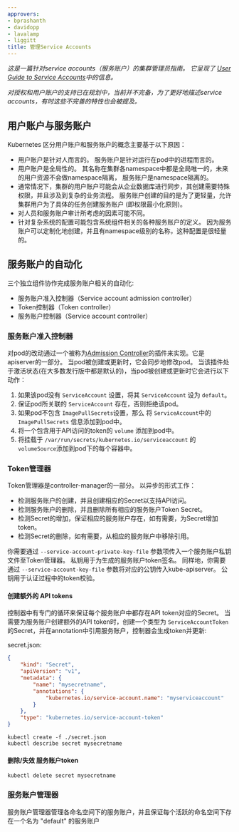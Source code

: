 ```yaml
---
approvers:
- bprashanth
- davidopp
- lavalamp
- liggitt
title: 管理Service Accounts
---
```


*这是一篇针对service accounts（服务账户）的集群管理员指南。  它呈现了 [User Guide to Service Accounts](/docs/user-guide/service-accounts)中的信息。* 

*对授权和用户账户的支持已在规划中，当前并不完备，为了更好地描述service accounts，有时这些不完善的特性也会被提及。*

## 用户账户与服务账户

Kubernetes 区分用户账户和服务账户的概念主要基于以下原因：

  - 用户账户是针对人而言的。  服务账户是针对运行在pod中的进程而言的。
  - 用户账户是全局性的。 其名称在集群各namespace中都是全局唯一的，未来的用户资源不会做namespace隔离，
    服务账户是namespace隔离的。
  - 通常情况下，集群的用户账户可能会从企业数据库进行同步，其创建需要特殊权限，并且涉及到复杂的业务流程。 服务账户创建的目的是为了更轻量，允许集群用户为了具体的任务创建服务账户 (即权限最小化原则)。
  - 对人员和服务账户审计所考虑的因素可能不同。
  - 针对复杂系统的配置可能包含系统组件相关的各种服务账户的定义。 因为服务账户可以定制化地创建，并且有namespace级别的名称，这种配置是很轻量的。

## 服务账户的自动化

三个独立组件协作完成服务账户相关的自动化:

  - 服务账户准入控制器（Service account admission controller）
  - Token控制器（Token controller）
  - 服务账户控制器（Service account controller）

### 服务账户准入控制器

对pod的改动通过一个被称为[Admission Controller](/docs/reference/access-authn-authz/admission-controllers/)的插件来实现。它是apiserver的一部分。
当pod被创建或更新时，它会同步地修改pod。 当该插件处于激活状态(在大多数发行版中都是默认的)，当pod被创建或更新时它会进行以下动作：

  1. 如果该pod没有 `ServiceAccount` 设置，将其 `ServiceAccount` 设为 `default`。
  2. 保证pod所关联的 `ServiceAccount` 存在，否则拒绝该pod。
  4. 如果pod不包含 `ImagePullSecrets`设置，那么 将 `ServiceAccount`中的`ImagePullSecrets` 信息添加到pod中。
  5. 将一个包含用于API访问的token的 `volume` 添加到pod中。
  6. 将挂载于 `/var/run/secrets/kubernetes.io/serviceaccount` 的 `volumeSource`添加到pod下的每个容器中。

### Token管理器

Token管理器是controller-manager的一部分。 以异步的形式工作：

- 检测服务账户的创建，并且创建相应的Secret以支持API访问。
- 检测服务账户的删除，并且删除所有相应的服务账户Token Secret。
- 检测Secret的增加，保证相应的服务账户存在，如有需要，为Secret增加token。
- 检测Secret的删除，如有需要，从相应的服务账户中移除引用。

你需要通过 `--service-account-private-key-file` 参数项传入一个服务账户私钥文件至Token管理器。 私钥用于为生成的服务账户token签名。
同样地，你需要通过 `--service-account-key-file` 参数将对应的公钥传入kube-apiserver。 公钥用于认证过程中的token校验。

#### 创建额外的 API tokens

控制器中有专门的循环来保证每个服务账户中都存在API token对应的Secret。 当需要为服务账户创建额外的API token时，创建一个类型为 `ServiceAccountToken` 的Secret，并在annotation中引用服务账户，控制器会生成token并更新:

secret.json:

```json
{
    "kind": "Secret",
    "apiVersion": "v1",
    "metadata": {
        "name": "mysecretname",
        "annotations": {
            "kubernetes.io/service-account.name": "myserviceaccount"
        }
    },
    "type": "kubernetes.io/service-account-token"
}
```

```shell
kubectl create -f ./secret.json
kubectl describe secret mysecretname
```

#### 删除/失效 服务账户token

```shell
kubectl delete secret mysecretname
```

### 服务账户管理器

服务账户管理器管理各命名空间下的服务账户，并且保证每个活跃的命名空间下存在一个名为 "default" 的服务账户

